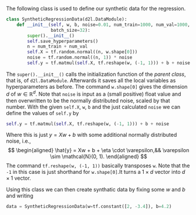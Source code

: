 The following class is used to define our synthetic data for the regression.
```python
class SyntheticRegressionData(d2l.DataModule):
    def __init__(self, w, b, noise=0.01, num_train=1000, num_val=1000,
                 batch_size=32):
        super().__init__()
        self.save_hyperparameters()
        n = num_train + num_val
        self.X = tf.random.normal((n, w.shape[0]))
        noise = tf.random.normal((n, 1)) * noise
        self.y = tf.matmul(self.X, tf.reshape(w, (-1, 1))) + b + noise
```
The `super().__init__()` calls the initialization function of the *parent class*, that is, of `d2l.DataModule`. Afterwards it saves all the local variables as hyperparameters as before. The command `w.shape[0]` gives the dimension $d$ of $w \in \mathbb{R}^d$. Note that `noise` is input as a (small positive) float value and then overwritten to be the normally distributed noise, scaled by that number. With the given `self.X`, `w`, `b` and the just calculated `noise` we can define the values of `self.y` by
```python
self.y = tf.matmul(self.X, tf.reshape(w, (-1, 1))) + b + noise
```
Where this is just $y = Xw + b$ with some additional normally distributed noise, i.e.,
$$
\begin{aligned}
\hat{y} = Xw + b + \eta \cdot \varepsilon,&& \varepsilon \sim \mathcal{N}(0, 1).
\end{aligned}
$$
The command `tf.reshape(w, (-1, 1))` basically transposes `w`. Note that the `-1` in this case is just shorthand for `w.shape[0]`.It turns a $1 \times d$ vector into $d \times 1$ vector.

Using this class we can then create synthatic data by fixing some $w$ and $b$ and writing
```python
data = SyntheticRegressionData(w=tf.constant([2, -3.4]), b=4.2)
```